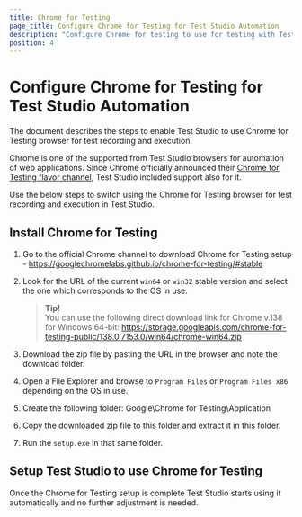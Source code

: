 ```yaml
---
title: Chrome for Testing
page_title: Configure Chrome for Testing for Test Studio Automation
description: "Configure Chrome for testing to use for testing with Test Studio. Prerequisites for testing against Chrome with Test Studio. Install Chrome extension for Test Studio testing."
position: 4
---
```


# Configure Chrome for Testing for Test Studio Automation 

The document describes the steps to enable Test Studio to use Chrome for Testing browser for test recording and execution.

Chrome is one of the supported from Test Studio browsers for automation of web applications. Since Chrome officially announced their <a href="https://developer.chrome.com/blog/chrome-for-testing" target="_blank">Chrome for Testing flavor channel</a>, Test Studio included support also for it. 

Use the below steps to switch using the Chrome for Testing browser for test recording and execution in Test Studio.  

## Install Chrome for Testing

1. Go to the official Chrome channel to download Chrome for Testing setup - https://googlechromelabs.github.io/chrome-for-testing/#stable
2. Look for the URL of the current `win64` or `win32` stable version and select the one which corresponds to the OS in use.

    > __Tip!__ 
    > <br>
    > You can use the following direct download link for Chrome v.138 for Windows 64-bit: https://storage.googleapis.com/chrome-for-testing-public/138.0.7153.0/win64/chrome-win64.zip

3. Download the zip file by pasting the URL in the browser and note the download folder.
4. Open a File Explorer and browse to `Program Files` or `Program Files x86` depending on the OS in use.
5. Create the following folder: Google\Chrome for Testing\Application
6. Copy the downloaded zip file to this folder and extract it in this folder.
7. Run the `setup.exe` in that same folder.

## Setup Test Studio to use Chrome for Testing

Once the Chrome for Testing setup is complete Test Studio starts using it automatically and no further adjustment is needed. 


<script>
window.addEventListener('DOMContentLoaded', function () {
$(".toggle_container").hide();
    
    $("p.trigger").click(function(e){
        e.preventDefault();
        $(this).toggleClass("active").next().slideToggle("normal");
		$(this).find('#d').text(function (i, oldText) {
        return $.trim(oldText) == '+' ? '-' : '+';
		});
		
    });
    });
</script>
